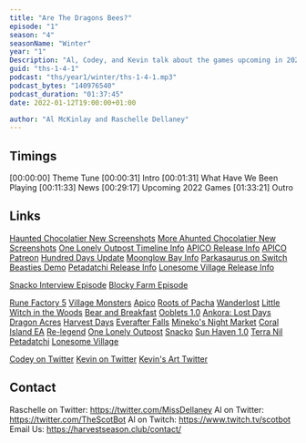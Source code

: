 ```yaml
---
title: "Are The Dragons Bees?"
episode: "1"
season: "4"
seasonName: "Winter"
year: "1"
Description: "Al, Codey, and Kevin talk about the games upcoming in 2022"
guid: "ths-1-4-1"
podcast: "ths/year1/winter/ths-1-4-1.mp3"
podcast_bytes: "140976540"
podcast_duration: "01:37:45"
date: 2022-01-12T19:00:00+01:00

author: "Al McKinlay and Raschelle Dellaney"
---
```


## Timings

[00:00:00] Theme Tune
[00:00:31] Intro
[00:01:31] What Have We Been Playing
[00:11:33] News
[00:29:17] Upcoming 2022 Games
[01:33:21] Outro

## Links

[Haunted Chocolatier New Screenshots](https://www.hauntedchocolatier.net/2021/12/25/progress-update/)
[More Ahunted Chocolatier New Screenshots](https://twitter.com/ConcernedApe/status/1477179573410222082)
[One Lonely Outpost Timeline Info](https://www.kickstarter.com/projects/aurorianstudios/one-lonely-outpost/posts/3389731)
[APICO Release Info](https://www.guilded.gg/TNgineers/blog/Announcements/TNgineers-2022)
[APICO Patreon](https://www.patreon.com/tngineers)
[Hundred Days Update](https://twitter.com/brokenarmsgames/status/1473307787048505348)
[Moonglow Bay Info](https://twitter.com/MoonglowBay/status/1474025192276086790)
[Parkasaurus on Switch](https://twitter.com/Nibellion/status/1471168748501544973)
[Beasties Demo](https://www.kickstarter.com/projects/rokaplay/beasties-a-adorable-monster-trainer-match-3-and-farming-game/posts/3400645)
[Petadatchi Release Info](https://twitter.com/AtooiLLC/status/1475585910657982467)
[Lonesome Village Release Info](https://twitter.com/OgrePixel/status/1479914878181810179)

[Snacko Interview Episode](https://www.harvestseason.club/episode/year1/summer/1-2-2-snacko-interview/)
[Blocky Farm Episode](https://www.harvestseason.club/episode/year1/autumn/1-3-2-blocky-farm/)



[Rune Factory 5](https://www.nintendo.com/games/detail/rune-factory-5-switch/)
[Village Monsters](https://store.steampowered.com/app/679830/Village_Monsters/)
[Apico](https://store.steampowered.com/app/1390190/APICO/)
[Roots of Pacha](https://store.steampowered.com/app/1245560/Roots_of_Pacha/)
[Wanderlost](https://store.steampowered.com/app/1403030/Wanderlost/)
[Little Witch in the Woods](https://store.steampowered.com/app/1594940/Little_Witch_in_the_Woods/)
[Bear and Breakfast](https://www.bear.game/)
[Ooblets 1.0](https://ooblets.com/)
[Ankora: Lost Days](https://store.steampowered.com/app/1647770/Ankora_Lost_Days/)
[Dragon Acres](https://store.steampowered.com/app/1400030/Dragon_Acres/)
[Harvest Days](https://store.steampowered.com/app/1515320/Harvest_Days/)
[Everafter Falls](https://store.steampowered.com/app/1416960/Everafter_Falls/)
[Mineko's Night Market](http://minekosnightmarket.com/)
[Coral Island EA](https://store.steampowered.com/app/1158160/Coral_Island/)
[Re-legend](https://store.steampowered.com/app/823950/ReLegend/)
[One Lonely Outpost](https://store.steampowered.com/app/1465550/One_Lonely_Outpost/)
[Snacko](https://www.snacko.land/)
[Sun Haven 1.0](https://store.steampowered.com/app/1432860/Sun_Haven/)
[Terra Nil](https://store.steampowered.com/app/1593030/Terra_Nil/)
[Petadatchi](https://www.atooi.com/petadachi)
[Lonesome Village](https://store.steampowered.com/app/1418360/Lonesome_Village/)



[Codey on Twitter](https://twitter.com/CodeyMathis)
[Kevin on Twitter](https://twitter.com/koopaprez)
[Kevin's Art Twitter](https://twitter.com/spritersquared)

## Contact

Raschelle on Twitter: https://twitter.com/MissDellaney
Al on Twitter: https://twitter.com/TheScotBot
Al on Twitch: https://www.twitch.tv/scotbot
Email Us: https://harvestseason.club/contact/
